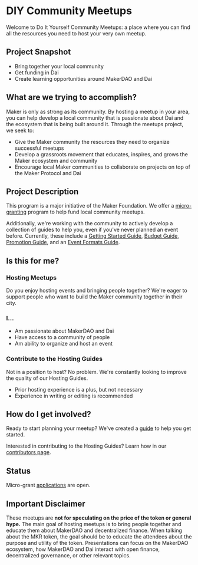 # DIY Community Meetups

Welcome to Do It Yourself Community Meetups: a place where you can find all the resources you need to host your very own meetup.

## Project Snapshot

- Bring together your local community
- Get funding in Dai
- Create learning opportunities around MakerDAO and Dai

## What are we trying to accomplish?

Maker is only as strong as its community. By hosting a meetup in your area, you can help develop a local community that is passionate about Dai and the ecosystem that is being built around it. Through the meetups project, we seek to:

- Give the Maker community the resources they need to organize successful meetups
- Develop a grassroots movement that educates, inspires, and grows the Maker ecosystem and community
- Encourage local Maker communities to collaborate on projects on top of the Maker Protocol and Dai

## Project Description

This program is a major initiative of the Maker Foundation. We offer a [micro-granting](./requesting-funds.md) program to help fund local community meetups.

Additionally, we're working with the community to actively develop a collection of guides to help you, even if you've never planned an event before. Currently, these include a [Getting Started Guide](./getting-started-guide.md), [Budget Guide](./budget-guide.md), [Promotion Guide](./promotion-guide.md), and an [Event Formats Guide](event-formats-guide.md).

## Is this for me?

### Hosting Meetups

Do you enjoy hosting events and bringing people together? We're eager to support people who want to build the Maker community together in their city.

### I...

- Am passionate about MakerDAO and Dai
- Have access to a community of people
- Am ability to organize and host an event

### Contribute to the Hosting Guides

Not in a position to host? No problem. We're constantly looking to improve the quality of our Hosting Guides.

- Prior hosting experience is a plus, but not necessary
- Experience in writing or editing is recommended

## How do I get involved?

Ready to start planning your meetup? We've created a [guide](./getting-started-guide.md) to help you get started.

Interested in contributing to the Hosting Guides? Learn how in our [contributors page](../contributing/README.md).

## Status

Micro-grant [applications](https://airtable.com/shr415iT3e8S8nuzS) are open.

## Important Disclaimer

These meetups are **not for speculating on the price of the token or general hype.** The main goal of hosting meetups is to bring people together and educate them about MakerDAO and decentralized finance. When talking about the MKR token, the goal should be to educate the attendees about the purpose and utility of the token. Presentations can focus on the MakerDAO ecosystem, how MakerDAO and Dai interact with open finance, decentralized governance, or other relevant topics.
